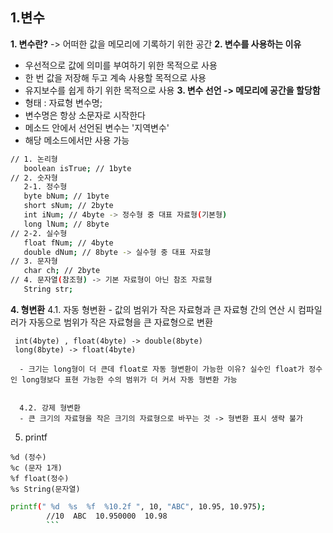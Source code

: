 ## 1.변수
<b>1. 변수란?</b> -> 어떠한 값을 메모리에 기록하기 위한 공간
<b>2. 변수를 사용하는 이유</b>
   - 우선적으로 값에 의미를 부여하기 위한 목적으로 사용
   - 한 번 값을 저장해 두고 계속 사용할 목적으로 사용
   - 유지보수를 쉽게 하기 위한 목적으로 사용
<b>3. 변수 선언 -> 메모리에 공간을 할당함</b>
   - 형태 : 자료형 변수명;
   - 변수명은 항상 소문자로 시작한다
   - 메소드 안에서 선언된 변수는 '지역변수'
   - 해당 메소드에서만 사용 가능
```sh
// 1. 논리형
   boolean isTrue; // 1byte
// 2. 숫자형
   2-1. 정수형
   byte bNum; // 1byte
   short sNum; // 2byte
   int iNum; // 4byte -> 정수형 중 대표 자료형(기본형)
   long lNum; // 8byte		
// 2-2. 실수형
   float fNum; // 4byte
   double dNum; // 8byte -> 실수형 중 대표 자료형
// 3. 문자형
   char ch; // 2byte		
// 4. 문자열(참조형) -> 기본 자료형이 아닌 참조 자료형
   String str;
```
<b>4. 형변환</b>
      4.1. 자동 형변환
      - 값의 범위가 작은 자료형과 큰 자료형 간의 연산 시 컴파일러가 자동으로 범위가 작은 자료형을 큰 자료형으로 변환
```
 int(4byte) , float(4byte) -> double(8byte)
 long(8byte) -> float(4byte)
```
      - 크기는 long형이 더 큰데 float로 자동 형변환이 가능한 이유? 실수인 float가 정수인 long형보다 표현 가능한 수의 범위가 더 커서 자동 형변환 가능


      4.2. 강제 형변환
      - 큰 크기의 자료형을 작은 크기의 자료형으로 바꾸는 것 -> 형변환 표시 생략 불가

5. printf
```
%d (정수)
%c (문자 1개)
%f float(정수)
%s String(문자열)
```
```sh
printf(" %d  %s  %f  %10.2f ", 10, "ABC", 10.95, 10.975);
        //10  ABC  10.950000  10.98
        ```
